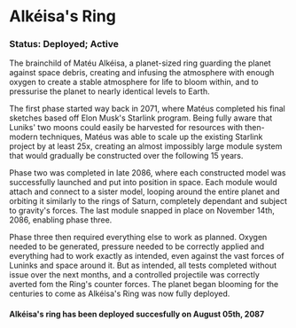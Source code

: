 # Alkéisa's Ring

### Status: Deployed; Active

The brainchild of Matéu Alkéisa, a planet-sized ring guarding the planet against space debris, creating and infusing the atmosphere with enough oxygen to create a stable atmosphere for life to bloom within, and to pressurise the planet to nearly identical levels to Earth. 

The first phase started way back in 2071, where Matéus completed his final sketches based off Elon Musk's Starlink program. Being fully aware that Luniks' two moons could easily be harvested for resources with then-modern techniques, Matéus was able to scale up the existing Starlink project by at least 25x, creating an almost impossibly large module system that would gradually be constructed over the following 15 years.

Phase two was completed in late 2086, where each constructed model was successfully launched and put into position in space. Each module would attach and connect to a sister model, looping around the entire planet and orbiting it similarly to the rings of Saturn, completely dependant and subject to gravity's forces. The last module snapped in place on November 14th, 2086, enabling phase three.

Phase three then required everything else to work as planned. Oxygen needed to be generated, pressure needed to be correctly applied and everything had to work exactly as intended, even against the vast forces of Luninks and space around it. But as intended, all tests completed without issue over the next months, and a controlled projectile was correctly averted fom the Ring's counter forces. The planet began blooming for the centuries to come as Alkéisa's Ring was now fully deployed.

#### Alkéisa's ring has been deployed succesfully on August 05th, 2087